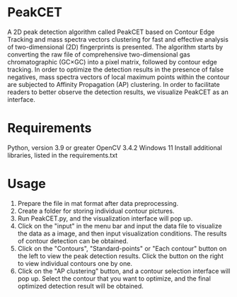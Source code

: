 # PeakCET
A 2D peak detection algorithm called PeakCET based on Contour Edge Tracking and mass spectra vectors clustering for fast and effective analysis of two-dimensional (2D) fingerprints is presented. The algorithm starts by converting the raw file of comprehensive two-dimensional gas chromatographic (GC×GC) into a pixel matrix, followed by contour edge tracking. In order to optimize the detection results in the presence of false negatives, mass spectra vectors of local maximum points within the contour are subjected to Affinity Propagation (AP) clustering.
In order to facilitate readers to better observe the detection results, we visualize PeakCET as an interface.
# Requirements 
Python, version 3.9 or greater
OpenCV 3.4.2
Windows 11
Install additional libraries, listed in the requirements.txt
# Usage
1.	Prepare the file in mat format after data preprocessing.
2.	Create a folder for storing individual contour pictures.
3.	Run PeakCET.py, and the visualization interface will pop up.
4.	Click on the "input" in the menu bar and input the data file to visualize the data as a image, and then input visualization conditions. The results of contour detection can be obtained. 
5.	Click on the "Contours", "Standard-points" or "Each contour" button on the left to view the peak detection results. Click the button on the right to view individual contours one by one.
6.	Click on the "AP clustering" button, and a contour selection interface will pop up. Select the contour that you want to optimize, and the final optimized detection result will be obtained.
